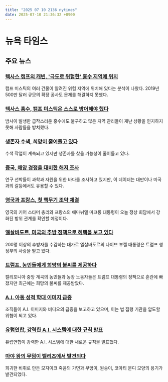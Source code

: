 ```yaml
---
title: "2025 07 10 2136 nytimes"
date: 2025-07-10 21:36:32 +0900
---
```


# 뉴욕 타임스
## 주요 뉴스
### [텍사스 캠프의 캐빈, '극도로 위험한' 홍수 지역에 위치](https://www.nytimes.com/interactive/2025/07/09/us/camp-mystic-texas-cabins.html)
캠프 미스틱의 여러 건물이 알려진 위험 지역에 위치해 있다는 분석이 나왔다. 2019년 500만 달러 규모의 확장 공사도 문제를 해결하지 못했다.
### [텍사스 홍수, 캠프 미스틱은 스스로 방어해야 했다](https://www.nytimes.com/2025/07/10/us/texas-flood-local-response.html)
밤사이 발생한 급작스러운 홍수에도 불구하고 많은 지역 관리들이 재난 상황을 인지하지 못해 사람들을 방치했다.
### [생존자 수색, 희망이 줄어들고 있다](https://www.nytimes.com/2025/07/10/us/texas-flooding-search-survivors-victims.html)
수색 작업이 계속되고 있지만 생존자를 찾을 가능성이 줄어들고 있다.
### [중국, 해양 경쟁을 대비한 해저 조사](https://www.nytimes.com/2025/07/10/world/asia/china-ships-taiwan-guam.html)
연구 선박들이 과학과 자원을 위한 바다를 조사하고 있지만, 이 데이터는 대만이나 미국과의 갈등에서도 유용할 수 있다.
### [영국과 프랑스, 첫 핵무기 조약 체결](https://www.nytimes.com/2025/07/10/world/europe/starmer-macron-nuclear-agreement.html)
영국의 키어 스타머 총리와 프랑스의 에마뉘엘 마크롱 대통령이 오늘 정상 회담에서 강화된 방위 관계를 확인할 예정이다.
### [엘살바도르, 미국의 추방 정책으로 혜택을 보고 있다](https://www.nytimes.com/2025/07/10/world/americas/trump-migrants-el-salvador-bukele.html)
200명 이상의 추방자를 수감하는 대가로 엘살바도르의 나이브 부켈 대통령은 트럼프 행정부의 사랑을 받고 있다.
### [트럼프, 농민들에게 희망의 불씨를 제공하다](https://www.nytimes.com/2025/07/10/us/politics/trump-farmers-california-central-valley.html)
캘리포니아 중앙 계곡의 농민들과 농장 노동자들은 트럼프 대통령의 정책으로 혼란에 빠졌지만 최근에는 희망의 불씨를 제공받았다.
### [A.I. 아동 성적 학대 이미지 급증](https://www.nytimes.com/2025/07/10/technology/ai-csam-child-sexual-abuse.html)
조직들이 A.I. 이미지와 비디오의 급증을 보고하고 있으며, 이는 법 집행 기관을 압도할 위협이 되고 있다.
### [유럽연합, 강력한 A.I. 시스템에 대한 규칙 발표](https://www.nytimes.com/2025/07/10/business/ai-rules-europe.html)
유럽연합이 강력한 A.I. 시스템에 대한 새로운 규칙을 발표했다.
### [마야 왕의 무덤이 벨리즈에서 발견되다](https://www.nytimes.com/2025/07/10/world/americas/maya-tomb-caracol-belize.html)
희귀한 비취로 만든 모자이크 죽음의 가면과 부엉이, 원숭이, 코아티 문디 모양의 용기가 발견되었다.